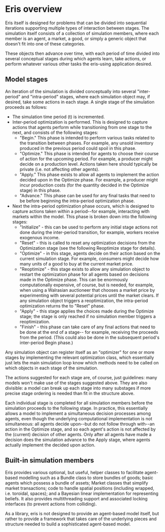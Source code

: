 # Eris overview

Eris itself is designed for problems that can be divided into sequential
iterations supporting multiple types of interaction between stages.  The
simulation itself consists of a collection of simulation members, where each
member is an agent, a market, a good, or simply a generic object that doesn't
fit into one of these categories.

These objects then advance over time, with each period of time divided into
several conceptual stages during which agents learn, take actions, or perform
whatever various other tasks the eris-using application desired.

## Model stages

An iteration of the simulation is divided conceptually into several
"inter-period" and "intra-period" stages, where each simulation object may, if
desired, take some actions in each stage.  A single stage of the simulation
proceeds as follows:

- The simulation time period (t) is incremented.
- Inter-period optimization is performed.  This is designed to capture actions
  that agents perform while transitioning from one stage to the next, and
  consists of the following stages:
  - "Begin."  This phase is intended to perform various tasks related to the
    transition between phases.  For example, any unsold inventory produced in
    the previous period could spoil in this phase.
  - "Optimize."  This phase is intended for agents to choose their course of
    action for the upcoming period.  For example, a producer might decide on a
    production level.  Actions taken here should typically be private (i.e. not
    affecting other agents).
  - "Apply."  This phase exists to allow all agents to implement the action
    decided upon in the Optimize phase.  For example, a producer might incur
    production costs (for the quantity decided in the Optimize stage) in this
    phase.
  - "Advance."  This phase can be used for any final tasks that need to be
    before beginning the intra-period optimization phase.
- Next the intra-period optimization phase occurs, which is designed to capture
  actions taken within a period--for example, interacting with markets within
  the model.  This phase is broken down into the following stages:
  - "Initialize" - this can be used to perform any initial stage actions not
    done during the inter-period transition, for example, workers receive
    exogenous income.
  - "Reset" - this is called to reset any optimization decisions from the
    Optimization stage (see the following Reoptimize stage for details).
  - "Optimize" - in this stage, agents decide on their action based on the
    current simulation stage.  For example, consumers might decide how many
    units of a good to buy at the current market price.
  - "Reoptimize" - this stage exists to allow any simulation object to restart
    the optimization phase for all agents based on decisions made in the
    Optimize phase.  This can be enormously computationally expensive, of
    course, but is needed, for example, when using a Walrasian auctioneer that
    chooses a market price by experimenting with several potential prices until
    the market clears.  If any simulation object triggers a reoptimization, the
    intra-period optimization returns the to "Reset" phase.
  - "Apply" - this stage applies the choices made during the Optimize stage;
    the stage is only reached if no simulation member triggers a
    reoptimization.
  - "Finish" - this phase can take care of any final actions that need to be
    done at the end of a stage-- for example, receiving the proceeds from the
    period.  (This could also be done in the subsequent period's inter-period
    Begin phase.)

Any simulation object can register itself as an "optimizer" for one or more
stages by implementing the relevant optimization class, which essentially just
lets the main simulation loop know which methods need to be called on which
objects in each stage of the simulation.

The actions suggested for each stage are, of course, just guidelines: many
models won't make use of the stages suggested above.  They are also divisible:
a model can break up each stage into many substages if more precise stage
ordering is needed than fit in the structure above.

Each individual stage is completed for all simulation members before the
simulation proceeds to the following stage.  In practice, this essentially
allows a model to implement a simultaneous decision processes among agents,
even though the underlying computational implementation is not simultaneous:
all agents decide upon--but do not follow through with--an action in the
Optimize stage, and so each agent's action is not affected by the (current)
decision of other agents.  Only after all agents have made a decision does the
simulation advance to the Apply stage, where agents actually implement the
decided upon action.

## Built-in simulation members

Eris provides various optional, but useful, helper classes to facilitate
agent-based modelling such as a Bundle class to store bundles of goods; basic
agents which possess a bundle of assets; Market classes that simplify market
transactions; code to handle spatial positions (including wrapped, i.e.
toroidal, spaces); and a Bayesian linear implementation for representing
beliefs.  It also provides multithreading support and associated locking
interfaces (to prevent actions from colliding).

As a library, eris is not designed to provide an agent-based model itself, but
rather to provide a framework that takes care of the underlying pieces and
structure needed to build a sophisticated agent-based model.


